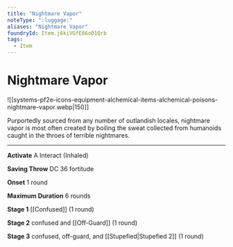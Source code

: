 ```yaml
---
title: "Nightmare Vapor"
noteType: ":luggage:"
aliases: "Nightmare Vapor"
foundryId: Item.j6kiVGfE86oD1Qrb
tags:
  - Item
---
```


# Nightmare Vapor
![[systems-pf2e-icons-equipment-alchemical-items-alchemical-poisons-nightmare-vapor.webp|150]]

Purportedly sourced from any number of outlandish locales, nightmare vapor is most often created by boiling the sweat collected from humanoids caught in the throes of terrible nightmares.

* * *

**Activate** A Interact (Inhaled)

**Saving Throw** DC 36 fortitude

**Onset** 1 round

**Maximum Duration** 6 rounds

**Stage 1** [[Confused]] (1 round)

**Stage 2** confused and [[Off-Guard]] (1 round)

**Stage 3** confused, off-guard, and [[Stupefied|Stupefied 2]] (1 round)
